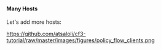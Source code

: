 #### Many Hosts

Let's add more hosts:

<https://github.com/atsaloli/cf3-tutorial/raw/master/images/figures/policy_flow_clients.png>


